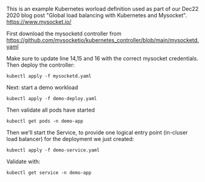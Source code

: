 This is an example Kubernetes worload definition used as part of our Dec22 2020 blog post "Global load balancing with Kubernetes and Mysocket".
https://www.mysocket.io/

First download the mysocketd controller from https://github.com/mysocketio/kubernetes_controller/blob/main/mysocketd.yaml

Make sure to update line 14,15 and 16 with the correct mysocket credentials.  Then deploy the controller:


```kubectl apply -f mysocketd.yaml```

Next: start a demo workload

```kubectl apply -f demo-deploy.yaml```

Then validate all pods have started

```kubectl get pods -n demo-app```

Then we'll start the Service, to provide one logical entry point (in-cluser load balancer) for the deployment we just created:

```kubectl apply -f demo-service.yaml```

Validate with:

```kubectl get service -n demo-app```

